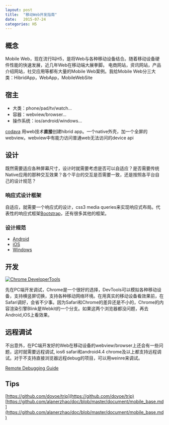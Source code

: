 ```yaml
---
layout: post
title:  "移动Web开发指南"
date:   2015-07-24
categories: H5
---
```

## 概念
Mobile Web，现在流行叫H5，是将Web与各种移动设备结合。随着移动设备硬件性能的快速发展，近几年Web在移动端大展拳脚。
电商网站，资讯网站，产品介绍网站，社交应用等都有大量的Mobile Web案例。我给Mobile Web分三大类：HibridApp，WebApp，MobileWebSite

## 宿主
* 大类：phone/pad/tv/watch...
* 容器：webview/browser...
* 操作系统：ios/android/windows...

[codava](https://cordova.apache.org/) 用web技术**直接**创建hibrid app。一个native外壳，加一个全屏的webview。webview中有能力访问普通web无法访问的device api

## 设计
既然需要适应各种屏幕尺寸，设计时就需要考虑是否可以自适应？是否需要传统Native应用的那种交互效果？各个平台的交互是否需要一致，还是按照各平台自己的设计规范？

### 响应式设计框架
自适应，就需要一个响应式的设计，css3 media queries来实现响应式布局。代表性的响应式框架[Bootstrap](http://getbootstrap.com/)，还有很多其他的框架。

### 设计规范
* [Android](https://developer.android.com/design/index.html)
* [iOS](https://developer.apple.com/library/ios/documentation/UserExperience/Conceptual/MobileHIG/index.html#//apple_ref/doc/uid/TP40006556-CH66-SW1)
* [Windows](https://msdn.microsoft.com/library/windows/apps/hh465424.aspx)


## 开发

[![Chrome DeveloperTools](https://developer.chrome.com/devtools/docs/device-mode-files/device-mode-initial-view.png)](https://developer.chrome.com/devtools/docs/device-mode)

先在PC端开发调试，Chrome是一个很好的选择，DevTools可以模拟各种移动设备，支持横竖屏切换，支持各种移动网络环境。在用真实的移动设备看效果前，在Safari调好，会省不少事。因为Safari和Chrome的差异还是不小的，Chrome的内容渲染引擎Blink是Webkit的一个分支。如果这两个浏览器都没问题，再去Android,iOS上看效果。

## 远程调试
不出意外，在PC端开发好的Web在移动设备的webview/browser上还会有一些问题，这时就需要远程调试, ios6 safari和android4.4 chrome及以上都支持远程调试。对于不支持直接浏览器远程debug的项目，可以用weinre来调试。

[Remote Debugging Guide](http://developer.telerik.com/featured/a-concise-guide-to-remote-debugging-on-ios-android-and-windows-phone/)

## Tips
[https://github.com/doyoe/trip](https://github.com/doyoe/trip)
[https://github.com/alanerzhao/doc/blob/master/document/mobile_base.md](https://github.com/alanerzhao/doc/blob/master/document/mobile_base.md)